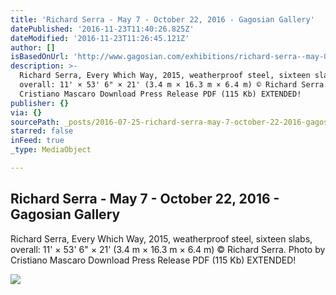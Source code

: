 ```yaml
---
title: 'Richard Serra - May 7 - October 22, 2016 - Gagosian Gallery'
datePublished: '2016-11-23T11:40:26.825Z'
dateModified: '2016-11-23T11:26:45.121Z'
author: []
isBasedOnUrl: 'http://www.gagosian.com/exhibitions/richard-serra--may-07-2016'
description: >-
  Richard Serra, Every Which Way, 2015, weatherproof steel, sixteen slabs,
  overall: 11' × 53' 6" × 21' (3.4 m × 16.3 m × 6.4 m) © Richard Serra. Photo by
  Cristiano Mascaro Download Press Release PDF (115 Kb) EXTENDED!
publisher: {}
via: {}
sourcePath: _posts/2016-07-25-richard-serra-may-7-october-22-2016-gagosian-gallery.md
starred: false
inFeed: true
_type: MediaObject

---
```

<article style=""><h1>Richard Serra - May 7 - October 22, 2016 - Gagosian Gallery</h1><p>Richard Serra, Every Which Way, 2015, weatherproof steel, sixteen slabs, overall: 11' × 53' 6" × 21' (3.4 m × 16.3 m × 6.4 m) © Richard Serra. Photo by Cristiano Mascaro Download Press Release PDF (115 Kb) EXTENDED!</p><img src="http://www.gagosian.com/__data/3f1706bd340ade5bc7db9790746c12ce.jpg" /></article>